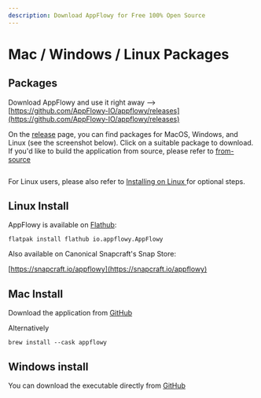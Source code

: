 ```yaml
---
description: Download AppFlowy for Free 100% Open Source
---
```


# Mac / Windows / Linux Packages

## Packages

Download AppFlowy and use it right away --> [https://github.com/AppFlowy-IO/appflowy/releases](https://github.com/AppFlowy-IO/appflowy/releases)

On the [release](https://github.com/AppFlowy-IO/appflowy/releases) page, you can find packages for MacOS, Windows, and Linux (see the screenshot below). Click on a suitable package to download. If you'd like to build the application from source, please refer to [from-source](../../../../documentation/appflowy/software-contributions/from-source/ "mention")

<figure><img src="../../../../.gitbook/assets/image (6) (1).png" alt=""><figcaption></figcaption></figure>

For Linux users, please also refer to [Installing on Linux ](installing-on-linux/)for optional steps.

## Linux Install

AppFlowy is available on [Flathub](https://flathub.org/apps/details/io.appflowy.AppFlowy):

```
flatpak install flathub io.appflowy.AppFlowy
```

Also available on Canonical Snapcraft's Snap Store:

[https://snapcraft.io/appflowy](https://snapcraft.io/appflowy)



## Mac Install

Download the application from [GitHub](https://github.com/AppFlowy-IO/AppFlowy/releases)

Alternatively

```
brew install --cask appflowy
```



## Windows install

You can download the executable directly from [GitHub](https://github.com/AppFlowy-IO/AppFlowy/releases)
